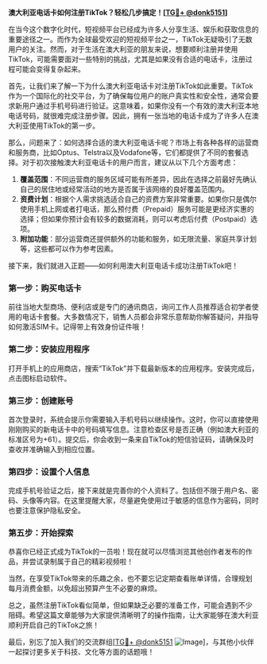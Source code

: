 **澳大利亚电话卡如何注册TikTok？轻松几步搞定！[[TG💪+ @donk5151](https://t.me/s/donk5151)]**

在当今这个数字化时代，短视频平台已经成为许多人分享生活、娱乐和获取信息的重要途径之一。而作为全球最受欢迎的短视频平台之一，TikTok无疑吸引了无数用户的关注。然而，对于生活在澳大利亚的朋友来说，想要顺利注册并使用TikTok，可能需要面对一些特别的挑战，尤其是如果没有合适的电话卡，注册过程可能会变得复杂起来。

首先，让我们来了解一下为什么澳大利亚电话卡对注册TikTok如此重要。TikTok作为一个国际化的社交平台，为了确保每位用户的账户真实性和安全性，通常会要求新用户通过手机号码进行验证。这意味着，如果你没有一个有效的澳大利亚本地电话号码，就很难完成注册步骤。因此，拥有一张当地的电话卡成为了许多人在澳大利亚使用TikTok的第一步。

那么，问题来了：如何选择合适的澳大利亚电话卡呢？市场上有各种各样的运营商和服务商，比如Optus、Telstra以及Vodafone等，它们都提供了不同的套餐选择。对于初次接触澳大利亚电话卡的用户而言，建议从以下几个方面考虑：

1. **覆盖范围**：不同运营商的服务区域可能有所差异，因此在选择之前最好先确认自己的居住地或经常活动的地方是否属于该网络的良好覆盖范围内。
2. **资费计划**：根据个人需求挑选适合自己的资费方案非常重要。如果你只是偶尔使用手机上网或者打电话，那么预付费（Prepaid）服务可能是更经济实惠的选择；但如果你预计会有较多的数据消耗，则可以考虑后付费（Postpaid）选项。
3. **附加功能**：部分运营商还提供额外的功能和服务，如无限流量、家庭共享计划等，这些都可以作为参考因素。

接下来，我们就进入正题——如何利用澳大利亚电话卡成功注册TikTok吧！

### 第一步：购买电话卡

前往当地大型商场、便利店或是专门的通讯商店，询问工作人员推荐适合初学者使用的电话卡套餐。大多数情况下，销售人员都会非常乐意帮助你解答疑问，并指导如何激活SIM卡。记得带上有效身份证件哦！

### 第二步：安装应用程序

打开手机上的应用商店，搜索“TikTok”并下载最新版本的应用程序。安装完成后，点击图标启动软件。

### 第三步：创建账号

首次登录时，系统会提示你需要输入手机号码以继续操作。这时，你可以直接使用刚刚购买的新电话卡中的号码填写信息。注意检查区号是否正确（例如澳大利亚的标准区号为+61）。提交后，你会收到一条来自TikTok的短信验证码，请确保及时查收并准确输入到相应位置。

### 第四步：设置个人信息

完成手机号验证之后，接下来就是完善你的个人资料了。包括但不限于用户名、密码、头像等内容。在这里提醒大家，尽量避免使用过于敏感的信息作为密码，同时也要注意保护隐私安全。

### 第五步：开始探索

恭喜你已经正式成为TikTok的一员啦！现在就可以尽情浏览其他创作者发布的作品，并尝试录制属于自己的精彩视频啦！

当然，在享受TikTok带来的乐趣之余，也不要忘记定期查看账单详情，合理规划每月消费金额，以免超出预算产生不必要的麻烦。

总之，虽然注册TikTok看似简单，但如果缺乏必要的准备工作，可能会遇到不少阻碍。希望这篇文章能够为大家提供清晰明了的操作指南，让大家能够在澳大利亚顺利开启自己的TikTok之旅！

最后，别忘了加入我们的交流群组[[TG💪+ @donk5151](https://t.me/s/donk5151) ![Image](https://i.postimg.cc/rwNCRYN7/Snipaste-2025-04-30-17-27-05.png)]，与其他小伙伴一起探讨更多关于科技、文化等方面的话题哦！